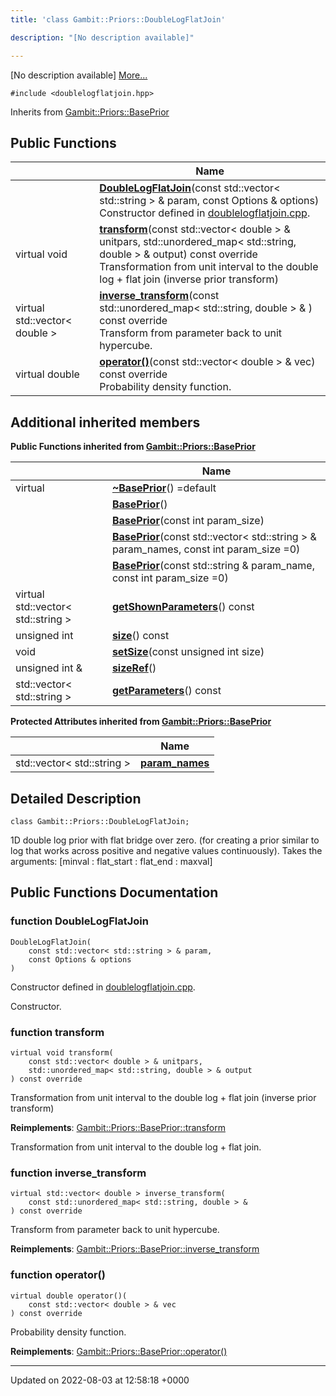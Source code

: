 ```yaml
---
title: 'class Gambit::Priors::DoubleLogFlatJoin'

description: "[No description available]"

---
```









[No description available] [More...](#detailed-description)


`#include <doublelogflatjoin.hpp>`

Inherits from [Gambit::Priors::BasePrior](/documentation/code/colliderbit/classes/classgambit_1_1priors_1_1baseprior/)

## Public Functions

|                | Name           |
| -------------- | -------------- |
| | **[DoubleLogFlatJoin](/documentation/code/colliderbit/classes/classgambit_1_1priors_1_1doublelogflatjoin/#function-doublelogflatjoin)**(const std::vector< std::string > & param, const Options & options)<br>Constructor defined in [doublelogflatjoin.cpp]().  |
| virtual void | **[transform](/documentation/code/colliderbit/classes/classgambit_1_1priors_1_1doublelogflatjoin/#function-transform)**(const std::vector< double > & unitpars, std::unordered_map< std::string, double > & output) const override<br>Transformation from unit interval to the double log + flat join (inverse prior transform)  |
| virtual std::vector< double > | **[inverse_transform](/documentation/code/colliderbit/classes/classgambit_1_1priors_1_1doublelogflatjoin/#function-inverse-transform)**(const std::unordered_map< std::string, double > & ) const override<br>Transform from parameter back to unit hypercube.  |
| virtual double | **[operator()](/documentation/code/colliderbit/classes/classgambit_1_1priors_1_1doublelogflatjoin/#function-operator())**(const std::vector< double > & vec) const override<br>Probability density function.  |

## Additional inherited members

**Public Functions inherited from [Gambit::Priors::BasePrior](/documentation/code/colliderbit/classes/classgambit_1_1priors_1_1baseprior/)**

|                | Name           |
| -------------- | -------------- |
| virtual | **[~BasePrior](/documentation/code/colliderbit/classes/classgambit_1_1priors_1_1baseprior/#function-~baseprior)**() =default |
| | **[BasePrior](/documentation/code/colliderbit/classes/classgambit_1_1priors_1_1baseprior/#function-baseprior)**() |
| | **[BasePrior](/documentation/code/colliderbit/classes/classgambit_1_1priors_1_1baseprior/#function-baseprior)**(const int param_size) |
| | **[BasePrior](/documentation/code/colliderbit/classes/classgambit_1_1priors_1_1baseprior/#function-baseprior)**(const std::vector< std::string > & param_names, const int param_size =0) |
| | **[BasePrior](/documentation/code/colliderbit/classes/classgambit_1_1priors_1_1baseprior/#function-baseprior)**(const std::string & param_name, const int param_size =0) |
| virtual std::vector< std::string > | **[getShownParameters](/documentation/code/colliderbit/classes/classgambit_1_1priors_1_1baseprior/#function-getshownparameters)**() const |
| unsigned int | **[size](/documentation/code/colliderbit/classes/classgambit_1_1priors_1_1baseprior/#function-size)**() const |
| void | **[setSize](/documentation/code/colliderbit/classes/classgambit_1_1priors_1_1baseprior/#function-setsize)**(const unsigned int size) |
| unsigned int & | **[sizeRef](/documentation/code/colliderbit/classes/classgambit_1_1priors_1_1baseprior/#function-sizeref)**() |
| std::vector< std::string > | **[getParameters](/documentation/code/colliderbit/classes/classgambit_1_1priors_1_1baseprior/#function-getparameters)**() const |

**Protected Attributes inherited from [Gambit::Priors::BasePrior](/documentation/code/colliderbit/classes/classgambit_1_1priors_1_1baseprior/)**

|                | Name           |
| -------------- | -------------- |
| std::vector< std::string > | **[param_names](/documentation/code/colliderbit/classes/classgambit_1_1priors_1_1baseprior/#variable-param-names)**  |


## Detailed Description

```
class Gambit::Priors::DoubleLogFlatJoin;
```


1D double log prior with flat bridge over zero. (for creating a prior similar to log that works across positive and negative values continuously). Takes the arguments: [minval : flat_start : flat_end : maxval] 

## Public Functions Documentation

### function DoubleLogFlatJoin

```
DoubleLogFlatJoin(
    const std::vector< std::string > & param,
    const Options & options
)
```

Constructor defined in [doublelogflatjoin.cpp](). 

Constructor. 


### function transform

```
virtual void transform(
    const std::vector< double > & unitpars,
    std::unordered_map< std::string, double > & output
) const override
```

Transformation from unit interval to the double log + flat join (inverse prior transform) 

**Reimplements**: [Gambit::Priors::BasePrior::transform](/documentation/code/colliderbit/classes/classgambit_1_1priors_1_1baseprior/#function-transform)


Transformation from unit interval to the double log + flat join. 


### function inverse_transform

```
virtual std::vector< double > inverse_transform(
    const std::unordered_map< std::string, double > & 
) const override
```

Transform from parameter back to unit hypercube. 

**Reimplements**: [Gambit::Priors::BasePrior::inverse_transform](/documentation/code/colliderbit/classes/classgambit_1_1priors_1_1baseprior/#function-inverse-transform)


### function operator()

```
virtual double operator()(
    const std::vector< double > & vec
) const override
```

Probability density function. 

**Reimplements**: [Gambit::Priors::BasePrior::operator()](/documentation/code/colliderbit/classes/classgambit_1_1priors_1_1baseprior/#function-operator())


-------------------------------

Updated on 2022-08-03 at 12:58:18 +0000